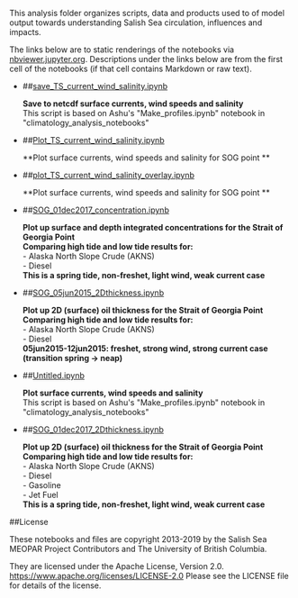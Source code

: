 This analysis folder organizes scripts, data and products used to  of model output towards understanding Salish Sea circulation, influences and impacts.

The links below are to static renderings of the notebooks via
[nbviewer.jupyter.org](https://nbviewer.jupyter.org/).
Descriptions under the links below are from the first cell of the notebooks
(if that cell contains Markdown or raw text).

* ##[save_TS_current_wind_salinity.ipynb](https://nbviewer.jupyter.org/urls/bitbucket.org/midoss/analysis-rachael/raw/default/notebooks/presentations/2019/meopar_2019/save_TS_current_wind_salinity.ipynb)  
    
    **Save to netcdf surface currents, wind speeds and salinity**  
    This script is based on Ashu's "Make_profiles.ipynb" notebook in "climatology_analysis_notebooks"  

* ##[Plot_TS_current_wind_salinity.ipynb](https://nbviewer.jupyter.org/urls/bitbucket.org/midoss/analysis-rachael/raw/default/notebooks/presentations/2019/meopar_2019/Plot_TS_current_wind_salinity.ipynb)  
    
    **Plot surface currents, wind speeds and salinity for SOG point **  

* ##[plot_TS_current_wind_salinity_overlay.ipynb](https://nbviewer.jupyter.org/urls/bitbucket.org/midoss/analysis-rachael/raw/default/notebooks/presentations/2019/meopar_2019/plot_TS_current_wind_salinity_overlay.ipynb)  
    
    **Plot surface currents, wind speeds and salinity for SOG point **  

* ##[SOG_01dec2017_concentration.ipynb](https://nbviewer.jupyter.org/urls/bitbucket.org/midoss/analysis-rachael/raw/default/notebooks/presentations/2019/meopar_2019/SOG_01dec2017_concentration.ipynb)  
    
    **Plot up surface and depth integrated concentrations for the Strait of Georgia Point**  
    **Comparing high tide and low tide results for:**  
      - Alaska North Slope Crude (AKNS)  
      - Diesel  
    **This is a spring tide, non-freshet, light wind, weak current case**  

* ##[SOG_05jun2015_2Dthickness.ipynb](https://nbviewer.jupyter.org/urls/bitbucket.org/midoss/analysis-rachael/raw/default/notebooks/presentations/2019/meopar_2019/SOG_05jun2015_2Dthickness.ipynb)  
    
    **Plot up 2D (surface) oil thickness for the Strait of Georgia Point**  
    **Comparing high tide and low tide results for:**  
      - Alaska North Slope Crude (AKNS)  
      - Diesel  
    **05jun2015-12jun2015: freshet, strong wind, strong current case (transition spring -> neap)**  

* ##[Untitled.ipynb](https://nbviewer.jupyter.org/urls/bitbucket.org/midoss/analysis-rachael/raw/default/notebooks/presentations/2019/meopar_2019/Untitled.ipynb)  
    
    **Plot surface currents, wind speeds and salinity**  
    This script is based on Ashu's "Make_profiles.ipynb" notebook in "climatology_analysis_notebooks"  

* ##[SOG_01dec2017_2Dthickness.ipynb](https://nbviewer.jupyter.org/urls/bitbucket.org/midoss/analysis-rachael/raw/default/notebooks/presentations/2019/meopar_2019/SOG_01dec2017_2Dthickness.ipynb)  
    
    **Plot up 2D (surface) oil thickness for the Strait of Georgia Point**  
    **Comparing high tide and low tide results for:**  
      - Alaska North Slope Crude (AKNS)  
      - Diesel  
      - Gasoline  
      - Jet Fuel  
    **This is a spring tide, non-freshet, light wind, weak current case**  


##License

These notebooks and files are copyright 2013-2019
by the Salish Sea MEOPAR Project Contributors
and The University of British Columbia.

They are licensed under the Apache License, Version 2.0.
https://www.apache.org/licenses/LICENSE-2.0
Please see the LICENSE file for details of the license.
